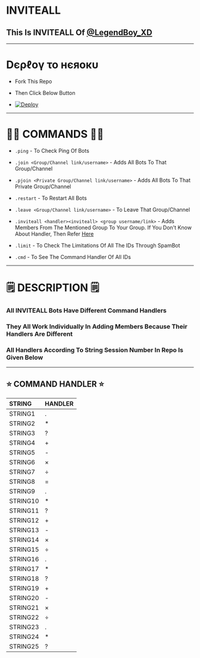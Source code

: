 # INVITEALL
<p>
<h2> This Is INVITEALL Of <a href="https://telegram.me/LegendBot_XD">@LegendBoy_XD</a></h2>
</p>

------
# Dєρℓογ το нєяοκυ

- Fork This Repo

- Then Click Below Button

- [![Deploy](https://www.herokucdn.com/deploy/button.svg)](https://heroku.com/deploy?template=https://github.com/4kcinemas/INVITEALL)

--------
# 👨‍💻 COMMANDS 👨‍💻

- `.ping` - To Check Ping Of Bots

- `.join <Group/Channel link/username>` - Adds All Bots To That Group/Channel

- `.pjoin <Private Group/Channel link/username>` - Adds All Bots To That Private Group/Channel

- `.restart` - To Restart All Bots

- `.leave <Group/Channel link/username>` - To Leave That Group/Channel

- `.inviteall <handler><inviteall> <group username/link>` - Adds Members From The Mentioned Group To Your Group. If You Don't Know About Handler, Then Refer [Here](https://github.com/LEGEND-AI/INVITEALL/#-command-handler-)

- `.limit` - To Check The Limitations Of All The IDs Through SpamBot

- `.cmd` - To See The Command Handler Of All IDs
------------
# 🗒️ DESCRIPTION 🗒️

### All INVITEALL Bots Have Different Command Handlers
### They All Work Individually In Adding Members Because Their Handlers Are Different
### All Handlers According To String Session Number In Repo Is Given Below

-------
## ⭐ COMMAND HANDLER ⭐

STRING | HANDLER
:--- | :----
STRING1 | .
STRING2 | *
STRING3 | ?
STRING4 | +
STRING5 | -
STRING6 | ×
STRING7 | ÷
STRING8 | =
STRING9 | .
STRING10 | *
STRING11 | ?
STRING12 | +
STRING13 | -
STRING14 | ×
STRING15 | ÷
STRING16 | .
STRING17 | *
STRING18 | ?
STRING19 | +
STRING20 | -
STRING21 | ×
STRING22 | ÷
STRING23 | .
STRING24 | *
STRING25 | ?
